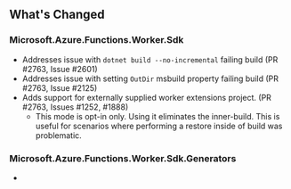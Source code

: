 ## What's Changed

<!-- Please add your release notes in the following format:
- My change description (#PR/#issue)
-->

### Microsoft.Azure.Functions.Worker.Sdk <version>

- Addresses issue with `dotnet build --no-incremental` failing build (PR #2763, Issue #2601)
- Addresses issue with setting `OutDir` msbuild property failing build (PR #2763, Issue #2125)
- Adds support for externally supplied worker extensions project. (PR #2763, Issues #1252, #1888)
    - This mode is opt-in only. Using it eliminates the inner-build. This is useful for scenarios where performing a restore inside of build was problematic.

### Microsoft.Azure.Functions.Worker.Sdk.Generators <version>

- <entry>
